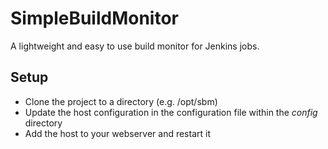 # SimpleBuildMonitor

A lightweight and easy to use build monitor for Jenkins jobs. 


## Setup

* Clone the project to a directory (e.g. /opt/sbm) 
* Update the host configuration in the configuration file within the *config* directory
* Add the host to your webserver and restart it

